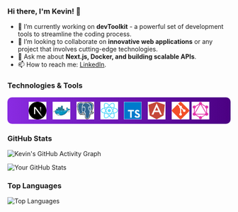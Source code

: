 ### Hi there, I'm Kevin! 👋

- 🔭 I’m currently working on **devToolkit** - a powerful set of development tools to streamline the coding process.
- 👯 I’m looking to collaborate on **innovative web applications** or any project that involves cutting-edge technologies.
- 💬 Ask me about **Next.js, Docker, and building scalable APIs**.
- 📫 How to reach me: [LinkedIn](https://www.linkedin.com/in/kevinhernandez0/).


### Technologies & Tools
<!-- List the technologies and tools you're familiar with -->
<div style="background: linear-gradient(to right, #8A2BE2, #4B0082); padding: 10px; border-radius: 10px; display:flex; justify-content: center; gap:5px;">
  <img src="https://raw.githubusercontent.com/devicons/devicon/master/icons/nextjs/nextjs-original.svg" title="Next.js" alt="Next.js" width="40" height="40"/>&nbsp;
  <img src="https://raw.githubusercontent.com/devicons/devicon/master/icons/docker/docker-original.svg" title="Docker" alt="Docker" width="40" height="40"/>&nbsp;
  <img src="https://raw.githubusercontent.com/devicons/devicon/master/icons/postgresql/postgresql-original.svg" title="PostgreSQL" alt="PostgreSQL" width="40" height="40"/>&nbsp;
  <img src="https://raw.githubusercontent.com/devicons/devicon/master/icons/react/react-original.svg" title="React Native" alt="React Native" width="40" height="40"/>&nbsp;
  <img src="https://raw.githubusercontent.com/devicons/devicon/master/icons/typescript/typescript-original.svg" title="TypeScript" alt="TypeScript" width="40" height="40"/>&nbsp;
  <img src="https://raw.githubusercontent.com/devicons/devicon/master/icons/angularjs/angularjs-plain.svg" title="Angular" alt="Angular" width="40" height="40"/>&nbsp;
<!--   <img src="https://raw.githubusercontent.com/devicons/devicon/master/icons/nestjs/nestjs-plain.svg" title="Nest.js" alt="Nest.js" width="40" height="40"/>&nbsp; -->
  <img src="https://raw.githubusercontent.com/devicons/devicon/master/icons/git/git-original.svg" title="Git" alt="Git" width="40" height="40"/>
  <img src="https://raw.githubusercontent.com/devicons/devicon/master/icons/graphql/graphql-plain.svg" title="Git" alt="Git" width="40" height="40"/>
<!--   <img src="https://raw.githubusercontent.com/devicons/devicon/master/icons/tailwindcss/tailwindcss-plain.svg" title="Git" alt="Git" width="40" height="40"/> -->
</div>

### GitHub Stats

![Kevin's GitHub Activity Graph](https://github-readme-activity-graph.vercel.app/graph?username=stivenm16&theme=react-dark)

<!-- GitHub Stats - You can use an awesome tool: https://github.com/anuraghazra/github-readme-stats -->
![Your GitHub Stats](https://github-readme-stats.vercel.app/api?username=stivenm16&show_icons=true&hide=contribs,prs&theme=synthwave)

### Top Languages
<!-- Top Languages Card - You can use an awesome tool: https://github.com/anuraghazra/github-readme-stats -->
![Top Languages](https://github-readme-stats.vercel.app/api/top-langs/?username=stivenm16&layout=compact&theme=synthwave)
